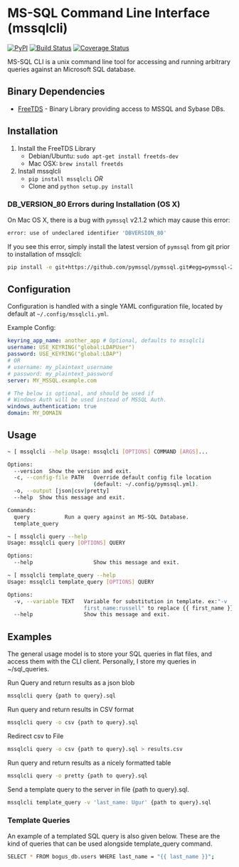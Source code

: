 # MS-SQL Command Line Interface (mssqlcli)

[![PyPI](https://img.shields.io/pypi/v/mssqlcli.svg)](https://pypi.python.org/pypi/mssqlcli)
[![Build Status](https://img.shields.io/travis/rtrox/mssqlcli/master.svg)](https://travis-ci.org/rtrox/mssqlcli)
[![Coverage Status](https://img.shields.io/coveralls/rtrox/mssqlcli/master.svg)](https://coveralls.io/github/rtrox/mssqlcli?branch=master)

MS-SQL CLI is a unix command line tool for accessing and running arbitrary
queries against an Microsoft SQL database.


## Binary Dependencies

- [FreeTDS][1] - Binary Library providing access to MSSQL and Sybase DBs.



## Installation

1. Install the FreeTDS Library
    - Debian/Ubuntu: `sudo apt-get install freetds-dev`
    - Mac OSX: `brew install freetds`
2. Install mssqlcli
    - `pip install mssqlcli`
*OR*
    -  Clone and  `python setup.py install`

### DB_VERSION_80 Errors during Installation (OS X)

On Mac OS X, there is a bug with `pymssql` v2.1.2 which may cause this error:
```bash
error: use of undeclared identifier 'DBVERSION_80'
```
If you see this error, simply install the latest version of `pymssql` from git prior to installation of mssqlcli:
```bash
pip install -e git+https://github.com/pymssql/pymssql.git#egg=pymssql-2.1.2
```


## Configuration

Configuration is handled with a single YAML configuration file, located by
default at `~/.config/mssqlcli.yml`.

Example Config:
```yaml
keyring_app_name: another_app # Optional, defaults to mssqlcli
username: USE_KEYRING("global:LDAPUser")
password: USE_KEYRING("global:LDAP")
# OR
# username: my_plaintext_username
# password: my_plaintext_password
server: MY_MSSQL.example.com

# The below is optional, and should be used if
# Windows Auth will be used instead of MSSQL Auth.
windows_authentication: true
domain: MY_DOMAIN
```


## Usage

```bash
~ [ mssqlcli --help Usage: mssqlcli [OPTIONS] COMMAND [ARGS]...

Options:
  --version  Show the version and exit.
  -c, --config-file PATH   Override default config file location
                           (default: ~/.config/pymssql.yml).
  -o, --output [json|csv|pretty]
  --help  Show this message and exit.

Commands:
  query           Run a query against an MS-SQL Database.
  template_query

~ [ mssqlcli query --help
Usage: mssqlcli query [OPTIONS] QUERY

Options:
  --help                   Show this message and exit.

~ [ mssqlcli template_query --help
Usage: mssqlcli template_query [OPTIONS] QUERY

Options:
  -v, --variable TEXT   Variable for substitution in template. ex:"-v
                        first_name:russell" to replace {{ first_name }}
  --help                Show this message and exit.
```


## Examples
The general usage model is to store your SQL queries in flat files, and
access them with the CLI client. Personally, I store my queries in
~/sql_queries.


Run Query and return results as a json blob
```bash
mssqlcli query {path to query}.sql
```

Run query and return results in CSV format
```bash
mssqlcli query -o csv {path to query}.sql
```

Redirect csv to File
```bash
mssqlcli query -o csv {path to query}.sql > results.csv
```

Run query and return results as a nicely formatted table
```bash
mssqlcli query -o pretty {path to query}.sql
```

Send a template query to the server in file {path to query}.sql.
```bash
mssqlcli template_query -v 'last_name: Ugur' {path to query}.sql
```

### Template Queries
An example of a templated SQL query is also given below. These are
the kind of queries that can be used alongside template_query command.
```bash
SELECT * FROM bogus_db.users WHERE last_name = "{{ last_name }}";
```


[1]: http://www.freetds.org/
[2]: http://pymssql.org/en/stable/
[3]: http://click.pocoo.org/5/
[4]: https://github.com/pymssql/pymssql/issues/432
